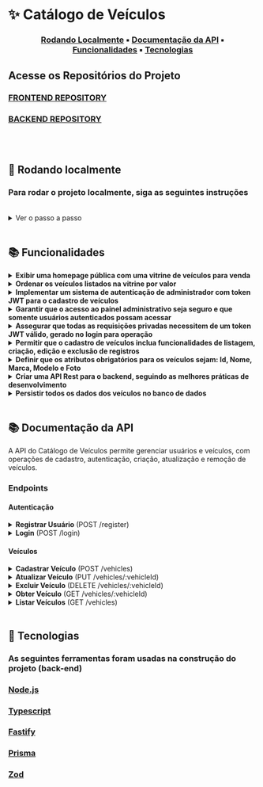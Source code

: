 # ✨ **Catálogo de Veículos**

<center>

### [Rodando Localmente](#🏡-rodando-localmente) ▪️ [Documentação da API](#📚-documentação-da-api) ▪️ [Funcionalidades](#📚-funcionalidades) ▪️ [Tecnologias](#🚀-tecnologias)

</center>

## Acesse os Repositórios do Projeto

### [FRONTEND REPOSITORY](https://github.com/igorjba/verzel-front)

### [BACKEND REPOSITORY](https://github.com/igorjba/verzel-back)

<br />

<br />

## 🏡 **Rodando localmente**

### Para rodar o projeto localmente, siga as seguintes instruções

<br />
<details><summary>Ver o passo a passo</summary>
<br />
Clone o projeto

```bash
git clone git@github.com:igorjba/verzel-back.git
```

Entre no diretório do projeto

```bash
cd verzel-back
```

Instale as dependências do projeto

```bash
npm install
```

Crie o arquivo .env para configurar as variáveis de ambiente do projeto

```bash
cp .env.example .env
```

Rode a imagem do Docker

```bash
docker compose up -d
```

Rode as migrações do Prisma

```bash
npx prisma migrate dev
```

Rode a aplicação

```bash
npm run dev
```
</details>

<br />

## 📚 **Funcionalidades**

<details>
<summary><strong>Exibir uma homepage pública com uma vitrine de veículos para venda</strong></summary>
O backend oferece uma API para listar veículos, que pode ser usada para alimentar uma vitrine de veículos no frontend.
</details>
<details>
<summary><strong>Ordenar os veículos listados na vitrine por valor</strong></summary>
A API de listagem de veículos permite a ordenação por valor, facilitando a exibição ordenada no frontend.
</details>
<details>
<summary><strong>Implementar um sistema de autenticação de administrador com token JWT para o cadastro de veículos</strong></summary>
O sistema utiliza JWT para autenticar administradores, permitindo operações de cadastro de veículos.
</details>
<details>
<summary><strong>Garantir que o acesso ao painel administrativo seja seguro e que somente usuários autenticados possam acessar</strong></summary>
A autenticação JWT é usada para garantir que apenas usuários autenticados com as devidas permissões acessem o painel administrativo.
</details>
<details>
<summary><strong>Assegurar que todas as requisições privadas necessitem de um token JWT válido, gerado no login para operação</strong></summary>
Todas as operações privadas, como criação, atualização e exclusão de veículos, requerem um token JWT válido.
</details>
<details>
<summary><strong>Permitir que o cadastro de veículos inclua funcionalidades de listagem, criação, edição e exclusão de registros</strong></summary>
A API fornece endpoints para cada uma dessas operações, permitindo gerenciamento completo dos registros de veículos.
</details>
<details>
<summary><strong>Definir que os atributos obrigatórios para os veículos sejam: Id, Nome, Marca, Modelo e Foto</strong></summary>
O modelo de dados dos veículos inclui esses atributos, conforme definido no schema do Prisma.
</details>
<details>
<summary><strong>Criar uma API Rest para o backend, seguindo as melhores práticas de desenvolvimento</strong></summary>
A API Rest foi desenvolvida usando Fastify, Prisma e outras tecnologias modernas, seguindo boas práticas de desenvolvimento.
</details>
<details>
<summary><strong>Persistir todos os dados dos veículos no banco de dados</strong></summary>
O backend utiliza o Prisma com PostgreSQL para persistir os dados dos veículos.
</details>

<br />


## 📚 **Documentação da API**

A API do Catálogo de Veículos permite gerenciar usuários e veículos, com operações de cadastro, autenticação, criação, atualização e remoção de veículos.

### Endpoints

#### Autenticação

<details>
<summary><strong>Registrar Usuário</strong> (POST /register)</summary>

```bash
POST http://localhost:3333/register
```

**Body:**
```json


{
  "name": "Nome do Usuário",
  "email": "email@dominio.com",
  "password": "senha123",
  "role": "ADMIN"
}
```
</details>

<details>
<summary><strong>Login</strong> (POST /login)</summary>

```bash
POST http://localhost:3333/login
```

**Body:**
```json
{
  "email": "email@dominio.com",
  "password": "senha123"
}
```
</details>

#### Veículos

<details>
<summary><strong>Cadastrar Veículo</strong> (POST /vehicles)</summary>

```bash
POST http://localhost:3333/vehicles
```

**Body:**
```json
{
  "name": "Nome do Veículo",
  "brand": "Marca",
  "model": "Modelo",
  "value": 12345.67,
  "photo": "url_da_foto"
}
```
</details>

<details>
<summary><strong>Atualizar Veículo</strong> (PUT /vehicles/:vehicleId)</summary>

```bash
PUT http://localhost:3333/vehicles/:vehicleId
```

**Body:**
```json
{
  "name": "Novo Nome",
  "brand": "Nova Marca",
  "model": "Novo Modelo",
  "value": 54321.00,
  "photo": "nova_url_da_foto"
}
```
</details>

<details>
<summary><strong>Excluir Veículo</strong> (DELETE /vehicles/:vehicleId)</summary>

```bash
DELETE http://localhost:3333/vehicles/:vehicleId
```

*Não requer body.*
</details>

<details>
<summary><strong>Obter Veículo</strong> (GET /vehicles/:vehicleId)</summary>

```bash
GET http://localhost:3333/vehicles/:vehicleId
```

*Não requer body.*
</details>
<details>
<summary><strong>Listar Veículos</strong> (GET /vehicles)</summary>

<details>
<summary><strong>Sem parâmetros</strong></summary>

```bash
GET http://localhost:3333/vehicles
```

**Descrição:** Lista os primeiros 10 veículos (padrão de paginação).

*Não requer body.*

*Query Parameters (opcionais):* `page`, `limit`, `search`.

</details>

<details>
<summary><strong>Com parâmetros</strong></summary>

```bash
GET http://localhost:3333/vehicles?page=2&limit=5&search=Ford
```

**Descrição:** Exemplo com filtros e paginação. 

- `page=2`: Retorna a segunda página de resultados.
- `limit=5`: Limita a resposta a 5 veículos por página.
- `search=Ford`: Filtra os veículos para mostrar apenas aqueles da marca "Ford".

*Não requer body.*

</details>
</details>


<br />

## 🚀 **Tecnologias**

### As seguintes ferramentas foram usadas na construção do projeto (back-end)

### [Node.js](https://nodejs.org/)

### [Typescript](https://www.typescriptlang.org/)

### [Fastify](https://fastify.dev/)

### [Prisma](https://www.prisma.io/)

### [Zod](https://zod.dev/)